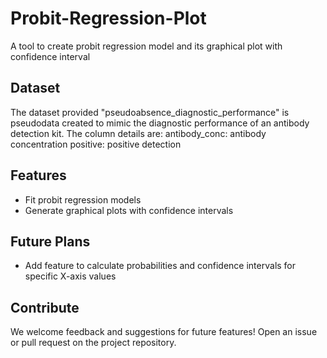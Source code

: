 # Probit-Regression-Plot
A tool to create probit regression model and its graphical plot with confidence interval

## Dataset
The dataset provided "pseudoabsence_diagnostic_performance" is pseudodata created to mimic the diagnostic performance of an antibody detection kit. The column details are:
antibody_conc: antibody concentration
positive: positive detection

## Features
- Fit probit regression models
- Generate graphical plots with confidence intervals

## Future Plans
- Add feature to calculate probabilities and confidence intervals for specific X-axis values

## Contribute
We welcome feedback and suggestions for future features! Open an issue or pull request on the project repository.

